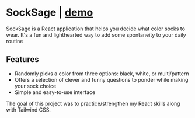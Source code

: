 # SockSage | [demo](https://sock-sage.vercel.app/)

SockSage is a React application that helps you decide what color socks to wear. It's a fun and lighthearted way to add some spontaneity to your daily routine

## Features

- Randomly picks a color from three options: black, white, or multi/pattern
- Offers a selection of clever and funny questions to ponder while making your sock choice
- Simple and easy-to-use interface

The goal of this project was to practice/strengthen my React skills along with Tailwind CSS.

